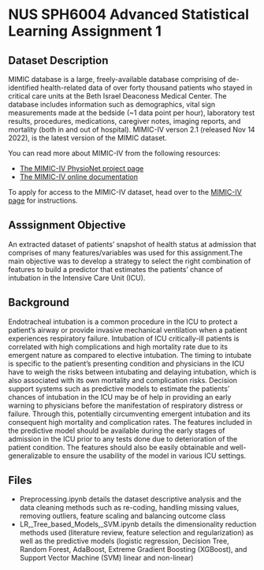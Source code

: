 # NUS SPH6004 Advanced Statistical Learning Assignment 1

## Dataset Description
MIMIC database is a large, freely-available database comprising of de-identified health-related data of over forty thousand patients who stayed in critical care units at the Beth Israel Deaconess Medical Center. The database includes information such as demographics, vital sign measurements made at the bedside (~1 data point per hour), laboratory test results, procedures, medications, caregiver notes, imaging reports, and mortality (both in and out of hospital). MIMIC-IV verson 2.1 (released Nov 14 2022), is the latest version of the MIMIC dataset. 

You can read more about MIMIC-IV from the following resources:
- [The MIMIC-IV PhysioNet project page](https://physionet.org/content/mimiciv/2.2/)
- [The MIMIC-IV online documentation](https://mimic.mit.edu/)

To apply for access to the MIMIC-IV dataset, head over to the [MIMIC-IV page](https://mimic.mit.edu/docs/gettingstarted/) for instructions.

## Asssignment Objective
An extracted dataset of patients’ snapshot of health status at admission that comprises of many features/variables was used for this assignment.The main objective was to develop a strategy to select the right combination of features to build a predictor that estimates the patients’ chance of intubation in the Intensive Care Unit (ICU).

## Background
Endotracheal intubation is a common procedure in the ICU to protect a patient’s airway or provide invasive mechanical ventilation when a patient experiences respiratory failure. Intubation of ICU critically-ill patients is correlated with high complications and high mortality rate due to its emergent nature as compared to elective intubation. The timing to intubate is specific to the patient’s presenting condition and physicians in the ICU have to weigh the risks between intubating and delaying intubation, which is also associated with its own mortality and complication risks. Decision support systems such as predictive models to estimate the patients’ chances of intubation in the ICU may be of help in providing an early warning to physicians before the manifestation of respiratory distress or failure. Through this, potentially circumventing emergent intubation and its consequent high mortality and complication rates. The features included in the predictive model should be available during the early stages of admission in the ICU prior to any tests done due to deterioration of the patient condition. The features should also be easily obtainable and well-generalizable to ensure the usability of the model in various ICU settings.

## Files
- Preprocessing.ipynb details the dataset descriptive analysis and the data cleaning methods such as re-coding, handling missing values, removing outliers, feature scaling and balancing outcome class
- LR,_Tree_based_Models,_SVM.ipynb details the dimensionality reduction methods used (literature review, feature selection and regularization) as well as the predictive models (logistic regression, Decision Tree, Random Forest, AdaBoost, Extreme Gradient Boosting (XGBoost), and Support Vector Machine (SVM) linear and non-linear)
